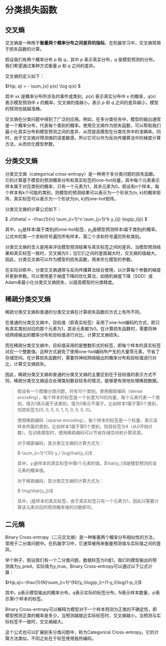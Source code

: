 # 分类损失函数

## 交叉熵

交叉熵是一种用于**衡量两个概率分布之间差异的指标**。在机器学习中，交叉熵常用于损失函数的计算。

假设我们有两个概率分布 *p* 和 *q*，其中 *p* 表示真实分布，*q* 是模型预测的分布。我们希望通过某种方式衡量 *p* 和 *q* 之间的差异。

交叉熵的定义如下：

$H(p, q) = - \sum_{x} p(x) \log q(x)	$  

其中 x*x* 是概率分布所涉及的事件或类别，*p*(*x*) 表示真实分布中 *x* 的概率，*q*(*x*) 表示模型预测中 *x* 的概率。交叉熵的值越小，表示 *p* 和 *q* 之间的差异越小，模型的预测也就越准确。

交叉熵在分类问题中得到了广泛的应用。例如，在多分类任务中，模型的输出通常是一个概率分布，代表每个类别的概率。使用交叉熵作为损失函数，可以帮助我们最小化真实分布和模型预测之间的差异，从而提高模型在分类任务中的准确率。同时，由于交叉熵对预测值的误差敏感，所以它可以作为反向传播算法中的梯度计算方法，从而优化模型参数。

## 分类交叉熵

分类交叉熵（categorical cross-entropy）是一种用于多分类问题的损失函数。它的计算基于模型的预测概率分布和真实标签的one-hot向量，其中每个元素表示样本属于对应类别的概率，只有一个元素为1，其余元素为0。假设有n个样本，每个样本有k个可能的类别，则模型的预测结果可以表示为一个形状为(n, k)的概率矩阵，真实标签可以表示为一个形状为(n, k)的one-hot矩阵。

分类交叉熵的计算公式如下：

$ J(\theta) = -\frac{1}{n} \sum_{i=1}^n \sum_{j=1}^k y_{ij} \log(p_{ij}) $

其中，$y_{ij}$是样本i属于类别j的one-hot标签，$p_{ij}$是模型预测样本i属于类别j的概率。公式中的第一个求和符号遍历所有样本，第二个求和符号遍历所有类别。

分类交叉熵的含义是用来评估模型预测结果与真实标签之间的差异。当模型预测结果和真实标签一致时，交叉熵为0；当它们之间的差距越大时，交叉熵的值越大。因此，分类交叉熵可以作为模型的损失函数，用来优化模型的参数。

在实际训练中，分类交叉熵通常与反向传播算法结合使用，以计算每个参数的梯度并更新参数。可以使用基于梯度下降的优化算法，如随机梯度下降（SGD）或Adam来最小化分类交叉熵损失，以提高模型的分类精度。

## 稀疏分类交叉熵

稀疏分类交叉熵和普通的分类交叉熵在计算损失函数的方式上有所不同。

在普通的分类交叉熵中，目标值（即真实标签）采用了one-hot编码的方式，即只有真实类别对应的那个元素为1，其余元素都为0。在计算损失函数时，需要将神经网络输出的概率分布和目标值进行对比，计算交叉熵损失。

而在稀疏分类交叉熵中，目标值采用的是整数形式的标签，即每个样本的真实标签对应一个整数值。这种方式避免了使用one-hot编码所产生的大量零元素，节省了存储空间。在计算损失函数时，需要将神经网络输出的概率分布和目标值进行对比，计算交叉熵损失。

因此，稀疏分类交叉熵和普通的分类交叉熵的主要区别在于目标值的表示方式不同，稀疏分类交叉熵适合处理类别数目较多的情况，能够更有效地处理稀疏数据。

> 假设有一个图像分类问题，共有10个类别。使用稠密编码（dense encoding），每个样本的标签是一个长度为10的向量，每个元素代表一个类别，值为1表示属于该类别，值为0表示不属于。比如样本1属于第5个类别，则其标签为[0, 0, 0, 0, 1, 0, 0, 0, 0, 0]。
>
> 使用稀疏编码（sparse encoding），每个样本的标签是一个标量，表示该样本所属的类别。比如样本1属于第5个类别，则其标签为4（从0开始计数）。在训练模型时，使用稀疏编码可以节省存储空间和计算资源。
>
> 对于稠密编码，其分类交叉熵的计算方式为：
>
> $-\sum_{i=1}^{10} y_i \log(\hat{y_i})$
>
> 其中，$y_i$是样本的真实标签中第$i$个元素的值，$\hat{y_i}$是模型预测的该元素的概率值。
>
> 对于稀疏编码，其分类交叉熵的计算方式为：
>
> $-\log(\hat{y_j})$
>
> 其中，$j$是样本的真实标签。由于真实标签只有一个元素为1，因此只需要计算该元素对应的预测概率值的对数即可。

## 二元熵

Binary Cross-entropy（二元交叉熵）是一种衡量两个概率分布相似性的方法，常用于二分类问题中。在机器学习中，它通常被用来衡量预测值与实际值之间的差异。

举个例子，假设我们有一个二分类问题，数据标签为0或1。我们的模型输出的预测值为y_pred，实际值为y_true。Binary Cross-entropy可以通过以下公式计算：

$H(p,q)=-\frac{1}{N}\sum_{i=1}^{N}[y_i\log(p_i)+(1-y_i)\log(1-p_i)]$

其中，p表示模型输出的概率分布，q表示实际的标签分布。N表示样本数量，yi表示第i个样本的标签。

Binary Cross-entropy可以解释为模型对于一个样本预测为正类的不确定性，即模型预测正类的概率是多少。当预测越接近实际标签时，交叉熵越小，当预测与实际标签不一致时，交叉熵越大。

这个公式也可以扩展到多分类问题中，称为Categorical Cross-entropy。它的计算方法类似，不同之处在于标签使用独热编码。